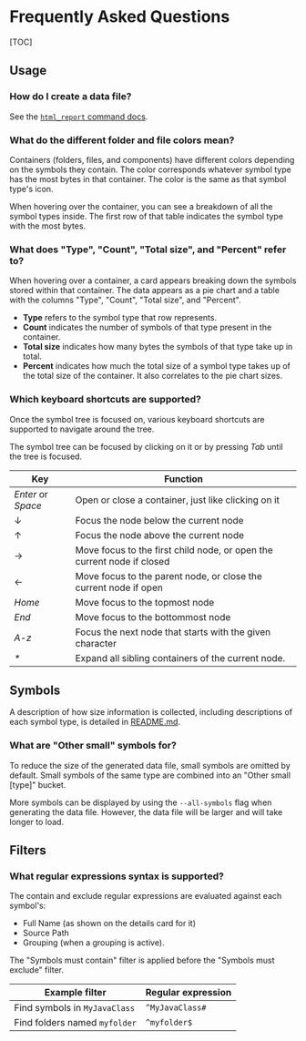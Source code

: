 # Frequently Asked Questions

[TOC]

## Usage

### How do I create a data file?
See the [`html_report` command docs](README.md#Usage_html_report).

### What do the different folder and file colors mean?
Containers (folders, files, and components) have different colors depending on
the symbols they contain. The color corresponds whatever symbol type has the
most bytes in that container. The color is the same as that symbol type's icon.

When hovering over the container, you can see a breakdown of all the symbol
types inside. The first row of that table indicates the symbol type with the
most bytes.

### What does "Type", "Count", "Total size", and "Percent" refer to?
When hovering over a container, a card appears breaking down the symbols stored
within that container. The data appears as a pie chart and a table with the
columns "Type", "Count", "Total size", and "Percent".

- **Type** refers to the symbol type that row represents.
- **Count** indicates the number of symbols of that type present in the
  container.
- **Total size** indicates how many bytes the symbols of that type take up in
  total.
- **Percent** indicates how much the total size of a symbol type takes up of the
  total size of the container. It also correlates to the pie chart sizes.

### Which keyboard shortcuts are supported?
Once the symbol tree is focused on, various keyboard shortcuts are supported
to navigate around the tree.

The symbol tree can be focused by clicking on it or by pressing _Tab_ until
the tree is focused.

Key | Function
--- | --------
_Enter_ or _Space_ | Open or close a container, just like clicking on it
↓ | Focus the node below the current node
↑ | Focus the node above the current node
→ | Move focus to the first child node, or open the current node if closed
← | Move focus to the parent node, or close the current node if open
_Home_ | Move focus to the topmost node
_End_ | Move focus to the bottommost node
_A-z_ | Focus the next node that starts with the given character
_*_ | Expand all sibling containers of the current node.

## Symbols

A description of how size information is collected, including descriptions of
each symbol type, is detailed in
[README.md](README.md#how-are-symbols-collected).

### What are "Other small" symbols for?
To reduce the size of the generated data file, small symbols are omitted by
default. Small symbols of the same type are combined into an "Other small
[type]" bucket.

More symbols can be displayed by using the `--all-symbols` flag
when generating the data file. However, the data file will be larger and will
take longer to load.

## Filters

### What regular expressions syntax is supported?
The contain and exclude regular expressions are evaluated against each symbol's:
* Full Name (as shown on the details card for it)
* Source Path
* Grouping (when a grouping is active).

The "Symbols must contain" filter is applied before the "Symbols must exclude"
filter.

Example filter | Regular expression
-------------- | ------------------
Find symbols in `MyJavaClass` | `^MyJavaClass#`
Find folders named `myfolder` | `^myfolder$`
